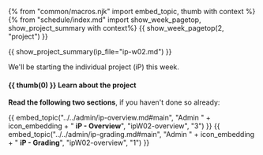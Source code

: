 {% from "common/macros.njk" import embed_topic, thumb with context %}
{% from "schedule/index.md" import show_week_pagetop, show_project_summary with context%}
{{ show_week_pagetop(2, "project") }}

{{ show_project_summary(ip_file="ip-w02.md") }}

We'll be starting the individual project (iP) this week.

#### {{ thumb(0) }} Learn about the project

**Read the following two sections**, if you haven't done so already:

<div class="indented">

{{ embed_topic("../../admin/ip-overview.md#main", "Admin " + icon_embedding + " **iP - Overview**", "ipW02-overview", "3") }}
{{ embed_topic("../../admin/ip-grading.md#main", "Admin " + icon_embedding + " **iP - Grading**", "ipW02-overview", "1") }}
</div>

<include src="../../admin/ip-w02.md#body" />
